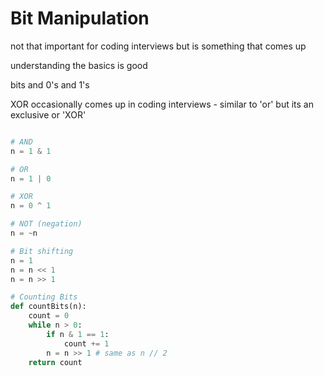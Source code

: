 # Bit Manipulation

not that important for coding interviews but is something that comes up

understanding the basics is good

bits and 0's and 1's

XOR occasionally comes up in coding interviews - similar to 'or' but its an exclusive or 'XOR'



``` python

# AND
n = 1 & 1

# OR
n = 1 | 0

# XOR
n = 0 ^ 1

# NOT (negation)
n = ~n

# Bit shifting
n = 1
n = n << 1
n = n >> 1

# Counting Bits
def countBits(n):
    count = 0
    while n > 0:
        if n & 1 == 1:
            count += 1
        n = n >> 1 # same as n // 2
    return count

```
